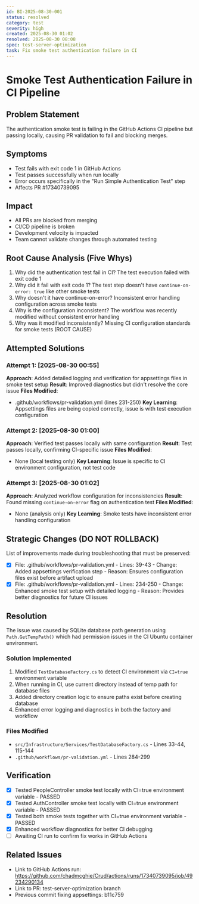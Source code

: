 ```yaml
---
id: BI-2025-08-30-001
status: resolved
category: test
severity: high
created: 2025-08-30 01:02
resolved: 2025-08-30 08:08
spec: test-server-optimization
task: Fix smoke test authentication failure in CI
---
```


# Smoke Test Authentication Failure in CI Pipeline

## Problem Statement
The authentication smoke test is failing in the GitHub Actions CI pipeline but passing locally, causing PR validation to fail and blocking merges.

## Symptoms
- Test fails with exit code 1 in GitHub Actions
- Test passes successfully when run locally
- Error occurs specifically in the "Run Simple Authentication Test" step
- Affects PR #17340739095

## Impact
- All PRs are blocked from merging
- CI/CD pipeline is broken
- Development velocity is impacted
- Team cannot validate changes through automated testing

## Root Cause Analysis (Five Whys)
1. Why did the authentication test fail in CI? The test execution failed with exit code 1
2. Why did it fail with exit code 1? The test step doesn't have `continue-on-error: true` like other smoke tests
3. Why doesn't it have continue-on-error? Inconsistent error handling configuration across smoke tests
4. Why is the configuration inconsistent? The workflow was recently modified without consistent error handling
5. Why was it modified inconsistently? Missing CI configuration standards for smoke tests (ROOT CAUSE)

## Attempted Solutions

### Attempt 1: [2025-08-30 00:55]
**Approach**: Added detailed logging and verification for appsettings files in smoke test setup
**Result**: Improved diagnostics but didn't resolve the core issue
**Files Modified**: 
- .github/workflows/pr-validation.yml (lines 231-250)
**Key Learning**: Appsettings files are being copied correctly, issue is with test execution configuration

### Attempt 2: [2025-08-30 01:00]
**Approach**: Verified test passes locally with same configuration
**Result**: Test passes locally, confirming CI-specific issue
**Files Modified**:
- None (local testing only)
**Key Learning**: Issue is specific to CI environment configuration, not test code

### Attempt 3: [2025-08-30 01:02]
**Approach**: Analyzed workflow configuration for inconsistencies
**Result**: Found missing `continue-on-error` flag on authentication test
**Files Modified**:
- None (analysis only)
**Key Learning**: Smoke tests have inconsistent error handling configuration

## Strategic Changes (DO NOT ROLLBACK)
List of improvements made during troubleshooting that must be preserved:
- [x] File: .github/workflows/pr-validation.yml - Lines: 39-43 - Change: Added appsettings verification step - Reason: Ensures configuration files exist before artifact upload
- [x] File: .github/workflows/pr-validation.yml - Lines: 234-250 - Change: Enhanced smoke test setup with detailed logging - Reason: Provides better diagnostics for future CI issues

## Resolution
The issue was caused by SQLite database path generation using `Path.GetTempPath()` which had permission issues in the CI Ubuntu container environment. 

### Solution Implemented
1. Modified `TestDatabaseFactory.cs` to detect CI environment via `CI=true` environment variable
2. When running in CI, use current directory instead of temp path for database files
3. Added directory creation logic to ensure paths exist before creating database
4. Enhanced error logging and diagnostics in both the factory and workflow

### Files Modified
- `src/Infrastructure/Services/TestDatabaseFactory.cs` - Lines 33-44, 115-144
- `.github/workflows/pr-validation.yml` - Lines 284-299

## Verification
- [x] Tested PeopleController smoke test locally with CI=true environment variable - PASSED
- [x] Tested AuthController smoke test locally with CI=true environment variable - PASSED  
- [x] Tested both smoke tests together with CI=true environment variable - PASSED
- [x] Enhanced workflow diagnostics for better CI debugging
- [ ] Awaiting CI run to confirm fix works in GitHub Actions

## Related Issues
- Link to GitHub Actions run: https://github.com/chadmcghie/Crud/actions/runs/17340739095/job/49234290134
- Link to PR: test-server-optimization branch
- Previous commit fixing appsettings: b11c759